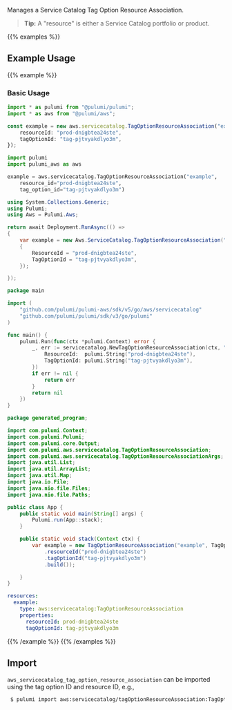 Manages a Service Catalog Tag Option Resource Association.

> **Tip:** A "resource" is either a Service Catalog portfolio or product.

{{% examples %}}
## Example Usage
{{% example %}}
### Basic Usage

```typescript
import * as pulumi from "@pulumi/pulumi";
import * as aws from "@pulumi/aws";

const example = new aws.servicecatalog.TagOptionResourceAssociation("example", {
    resourceId: "prod-dnigbtea24ste",
    tagOptionId: "tag-pjtvyakdlyo3m",
});
```
```python
import pulumi
import pulumi_aws as aws

example = aws.servicecatalog.TagOptionResourceAssociation("example",
    resource_id="prod-dnigbtea24ste",
    tag_option_id="tag-pjtvyakdlyo3m")
```
```csharp
using System.Collections.Generic;
using Pulumi;
using Aws = Pulumi.Aws;

return await Deployment.RunAsync(() => 
{
    var example = new Aws.ServiceCatalog.TagOptionResourceAssociation("example", new()
    {
        ResourceId = "prod-dnigbtea24ste",
        TagOptionId = "tag-pjtvyakdlyo3m",
    });

});
```
```go
package main

import (
	"github.com/pulumi/pulumi-aws/sdk/v5/go/aws/servicecatalog"
	"github.com/pulumi/pulumi/sdk/v3/go/pulumi"
)

func main() {
	pulumi.Run(func(ctx *pulumi.Context) error {
		_, err := servicecatalog.NewTagOptionResourceAssociation(ctx, "example", &servicecatalog.TagOptionResourceAssociationArgs{
			ResourceId:  pulumi.String("prod-dnigbtea24ste"),
			TagOptionId: pulumi.String("tag-pjtvyakdlyo3m"),
		})
		if err != nil {
			return err
		}
		return nil
	})
}
```
```java
package generated_program;

import com.pulumi.Context;
import com.pulumi.Pulumi;
import com.pulumi.core.Output;
import com.pulumi.aws.servicecatalog.TagOptionResourceAssociation;
import com.pulumi.aws.servicecatalog.TagOptionResourceAssociationArgs;
import java.util.List;
import java.util.ArrayList;
import java.util.Map;
import java.io.File;
import java.nio.file.Files;
import java.nio.file.Paths;

public class App {
    public static void main(String[] args) {
        Pulumi.run(App::stack);
    }

    public static void stack(Context ctx) {
        var example = new TagOptionResourceAssociation("example", TagOptionResourceAssociationArgs.builder()        
            .resourceId("prod-dnigbtea24ste")
            .tagOptionId("tag-pjtvyakdlyo3m")
            .build());

    }
}
```
```yaml
resources:
  example:
    type: aws:servicecatalog:TagOptionResourceAssociation
    properties:
      resourceId: prod-dnigbtea24ste
      tagOptionId: tag-pjtvyakdlyo3m
```
{{% /example %}}
{{% /examples %}}

## Import

`aws_servicecatalog_tag_option_resource_association` can be imported using the tag option ID and resource ID, e.g.,

```sh
 $ pulumi import aws:servicecatalog/tagOptionResourceAssociation:TagOptionResourceAssociation example tag-pjtvyakdlyo3m:prod-dnigbtea24ste
```

 